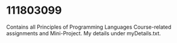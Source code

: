 # 111803099
Contains all Principles of Programming Languages Course-related assignments and Mini-Project.
My details under myDetails.txt.
